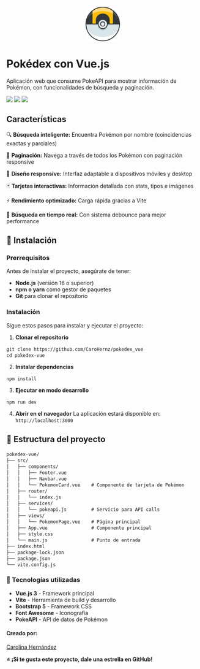 <p align=center>

<img src="public/ultraball_icon.png" alt= "Pokédex - Vue" width="90" height="90">

# Pokédex con Vue.js
Aplicación web que consume PokeAPI para mostrar información de Pokémon, con funcionalidades de búsqueda y paginación.

<img src="https://img.shields.io/badge/Vue.js-3.x-4FC08D?logo=vuedotjs" >
<img src="https://img.shields.io/badge/Bootstrap-5.x-7952B3?logo=bootstrap" >
<img src="https://img.shields.io/badge/Vite-4.x-646CFF?logo=vite" >

</p>

## Características
🔍 **Búsqueda inteligente:** Encuentra Pokémon por nombre (coincidencias exactas y parciales)

📄 **Paginación:** Navega a través de todos los Pokémon con paginación responsive

🎨 **Diseño responsive:** Interfaz adaptable a dispositivos móviles y desktop

🃏 **Tarjetas interactivas:** Información detallada con stats, tipos e imágenes

⚡ **Rendimiento optimizado:** Carga rápida gracias a Vite

🎯 **Búsqueda en tiempo real:** Con sistema debounce para mejor performance

## 🚀 Instalación 
### Prerrequisitos
Antes de instalar el proyecto, asegúrate de tener:
* **Node.js** (versión 16 o superior)
* **npm o yarn** como gestor de paquetes
* **Git** para clonar el repositorio

### Instalación
Sigue estos pasos para instalar y ejecutar el proyecto:
1. **Clonar el repositorio**
```
git clone https://github.com/CaroHernz/pokedex_vue
cd pokedex-vue
```
2. **Instalar dependencias**
````
npm install
````
3. **Ejecutar en modo desarrollo**
```
npm run dev
```
4. **Abrir en el navegador**
La aplicación estará disponible en: ` http://localhost:3000 `

## 📂 Estructura del proyecto

````
pokedex-vue/
├── src/
│   ├── components/
│   │   ├── Footer.vue
│   │   ├── Navbar.vue
│   │   └── PokemonCard.vue    # Componente de tarjeta de Pokémon
│   ├── router/
│   │   └── index.js 
│   ├── services/
│   │   └── pokeapi.js         # Servicio para API calls   
│   ├── views/
│   │   └── PokemonPage.vue    # Página principal
│   ├── App.vue                # Componente principal
│   ├── style.css              
│   └── main.js                # Punto de entrada
├── index.html
├── package-lock.json
├── package.json
└── vite.config.js
````

### 🎨 Tecnologías utilizadas
* **Vue.js 3** - Framework principal
* **Vite** - Herramienta de build y desarrollo
* **Bootstrap 5** - Framework CSS
* **Font Awesome** - Iconografía
* **PokeAPI** - API de datos de Pokémon

#### Creado por:
<p align= center>
<p> 
  <a href="https://github.com/CaroHernz">Carolina Hernández</a>
</p>

**⭐ ¡Si te gusta este proyecto, dale una estrella en GitHub!**

</p>
